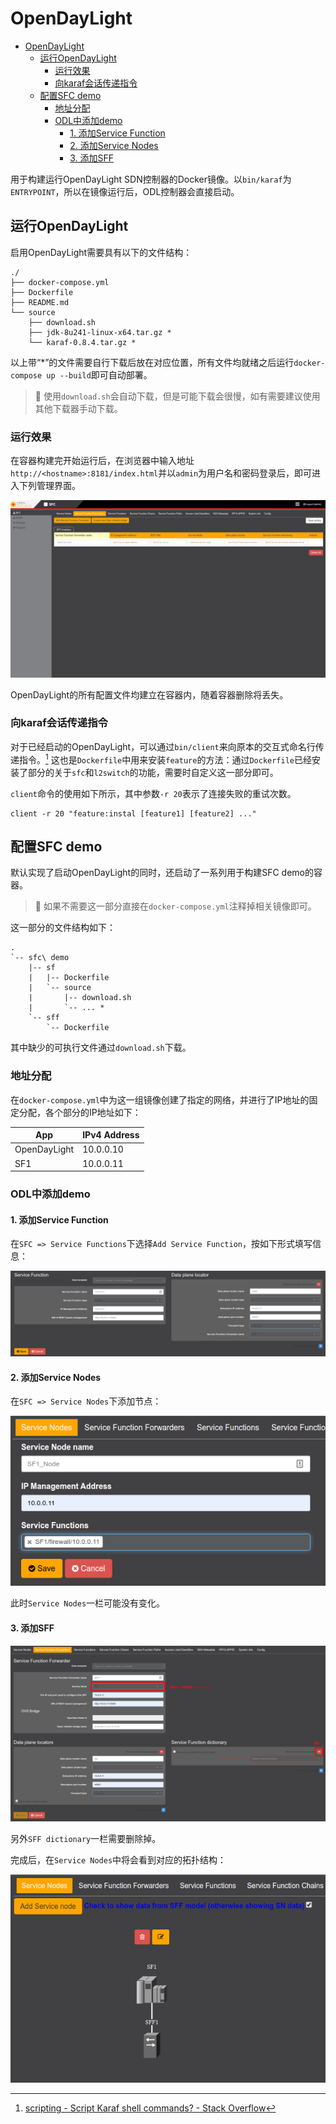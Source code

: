 # OpenDayLight


<!-- @import "[TOC]" {cmd="toc" depthFrom=2 depthTo=6 orderedList=false} -->

<!-- code_chunk_output -->

- [OpenDayLight](#opendaylight)
  - [运行OpenDayLight](#%e8%bf%90%e8%a1%8copendaylight)
    - [运行效果](#%e8%bf%90%e8%a1%8c%e6%95%88%e6%9e%9c)
    - [向karaf会话传递指令](#%e5%90%91karaf%e4%bc%9a%e8%af%9d%e4%bc%a0%e9%80%92%e6%8c%87%e4%bb%a4)
  - [配置SFC demo](#%e9%85%8d%e7%bd%aesfc-demo)
    - [地址分配](#%e5%9c%b0%e5%9d%80%e5%88%86%e9%85%8d)
    - [ODL中添加demo](#odl%e4%b8%ad%e6%b7%bb%e5%8a%a0demo)
      - [1. 添加Service Function](#1-%e6%b7%bb%e5%8a%a0service-function)
      - [2. 添加Service Nodes](#2-%e6%b7%bb%e5%8a%a0service-nodes)
      - [3. 添加SFF](#3-%e6%b7%bb%e5%8a%a0sff)

<!-- /code_chunk_output -->

用于构建运行OpenDayLight SDN控制器的Docker镜像。以`bin/karaf`为`ENTRYPOINT`，所以在镜像运行后，ODL控制器会直接启动。  

## 运行OpenDayLight

启用OpenDayLight需要具有以下的文件结构：

```
./
├── docker-compose.yml
├── Dockerfile
├── README.md
└── source
    ├── download.sh
    ├── jdk-8u241-linux-x64.tar.gz *
    └── karaf-0.8.4.tar.gz *
```

以上带“*”的文件需要自行下载后放在对应位置，所有文件均就绪之后运行`docker-compose up --build`即可自动部署。  

> :pill: 使用`download.sh`会自动下载，但是可能下载会很慢，如有需要建议使用其他下载器手动下载。  

### 运行效果

在容器构建完开始运行后，在浏览器中输入地址`http://<hostname>:8181/index.html`并以`admin`为用户名和密码登录后，即可进入下列管理界面。  

![odl-web-ui-sfc](_images/odl-web-ui-sfc.png)

OpenDayLight的所有配置文件均建立在容器内，随着容器删除将丢失。  

### 向karaf会话传递指令

对于已经启动的OpenDayLight，可以通过`bin/client`来向原本的交互式命名行传递指令。[^from-shell-command]
这也是`Dockerfile`中用来安装`feature`的方法：通过`Dockerfile`已经安装了部分的关于`sfc`和`l2switch`的功能，需要时自定义这一部分即可。  

`client`命令的使用如下所示，其中参数`-r 20`表示了连接失败的重试次数。  

```shell
client -r 20 "feature:instal [feature1] [feature2] ..."
```

## 配置SFC demo

默认实现了启动OpenDayLight的同时，还启动了一系列用于构建SFC demo的容器。

> :pill: 如果不需要这一部分直接在`docker-compose.yml`注释掉相关镜像即可。  

这一部分的文件结构如下：

```
.
`-- sfc\ demo
    |-- sf
    |   |-- Dockerfile
    |   `-- source 
    |       |-- download.sh
    |       `-- ... *
    `-- sff
        `-- Dockerfile
```

其中缺少的可执行文件通过`download.sh`下载。  

### 地址分配

在`docker-compose.yml`中为这一组镜像创建了指定的网络，并进行了IP地址的固定分配，各个部分的IP地址如下：  

| App          | IPv4 Address |
| ------------ | ------------ |
| OpenDayLight | 10.0.0.10    |
| SF1          | 10.0.0.11    |

### ODL中添加demo

#### 1. 添加Service Function

在`SFC => Service Functions`下选择`Add Service Function`，按如下形式填写信息：

![add-service-function](_images/add-service-function.png)  

#### 2. 添加Service Nodes

在`SFC => Service Nodes`下添加节点：

![add-service-nodes](_images/add-service-nodes.png)

此时`Service Nodes`一栏可能没有变化。

#### 3. 添加SFF

![add-service-function-forwarder](_images/add-service-function-forwarder.png)

另外`SFF dictionary`一栏需要删除掉。

完成后，在`Service Nodes`中将会看到对应的拓扑结构：

![nodes-after-setting](_images/nodes-after-setting.png)

<!--footnotes-->

[^from-shell-command]: [scripting - Script Karaf shell commands? - Stack Overflow](https://stackoverflow.com/questions/26434360/script-karaf-shell-commands)